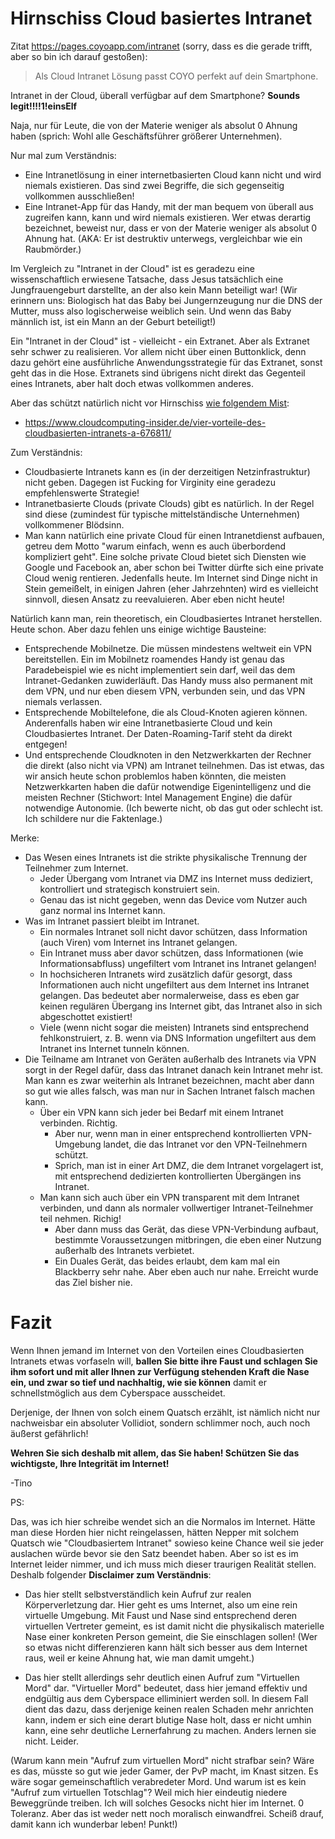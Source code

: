# Hirnschiss Cloud basiertes Intranet

Zitat https://pages.coyoapp.com/intranet (sorry, dass es die gerade trifft, aber so bin ich darauf gestoßen):

> Als Cloud Intranet Lösung passt COYO perfekt auf dein Smartphone.

Intranet in der Cloud, überall verfügbar auf dem Smartphone?  **Sounds legit!!!!1!einsElf**

Naja, nur für Leute, die von der Materie weniger als absolut 0 Ahnung haben (sprich: Wohl alle Geschäftsführer größerer Unternehmen).

Nur mal zum Verständnis:

- Eine Intranetlösung in einer internetbasierten Cloud kann nicht und wird niemals existieren.  Das sind zwei Begriffe, die sich gegenseitig vollkommen ausschließen!
- Eine Intranet-App für das Handy, mit der man bequem von überall aus zugreifen kann, kann und wird niemals existieren.  Wer etwas derartig bezeichnet, beweist nur, dass er von der Materie weniger als absolut 0 Ahnung hat.  (AKA: Er ist destruktiv unterwegs, vergleichbar wie ein Raubmörder.)

Im Vergleich zu "Intranet in der Cloud" ist es geradezu eine wissenschaftlich erwiesene Tatsache, dass Jesus tatsächlich eine Jungfrauengeburt darstellte, an der also kein Mann beteiligt war!
(Wir erinnern uns:  Biologisch hat das Baby bei Jungernzeugung nur die DNS der Mutter, muss also logischerweise weiblich sein.  Und wenn das Baby männlich ist, ist ein Mann an der Geburt beteiligt!)

Ein "Intranet in der Cloud" ist - vielleicht - ein Extranet.  Aber als Extranet sehr schwer zu realisieren.
Vor allem nicht über einen Buttonklick, denn dazu gehört eine ausführliche Anwendungsstrategie für das Extranet, sonst geht das in die Hose.
Extranets sind übrigens nicht direkt das Gegenteil eines Intranets, aber halt doch etwas vollkommen anderes.

Aber das schützt natürlich nicht vor Hirnschiss [wie folgendem Mist](https://www.google.com/search?q=%22intranet%22+%22cloud%22):

- https://www.cloudcomputing-insider.de/vier-vorteile-des-cloudbasierten-intranets-a-676811/

Zum Verständnis:

- Cloudbasierte Intranets kann es (in der derzeitigen Netzinfrastruktur) nicht geben.  Dagegen ist Fucking for Virginity eine geradezu empfehlenswerte Strategie!
- Intranetbasierte Clouds (private Clouds) gibt es natürlich.  In der Regel sind diese (zumindest für typische mittelständische Unternehmen) vollkommener Blödsinn.
- Man kann natürlich eine private Cloud für einen Intranetdienst aufbauen, getreu dem Motto "warum einfach, wenn es auch überbordend kompliziert geht".  Eine solche private Cloud bietet sich Diensten wie Google und Facebook an, aber schon bei Twitter dürfte sich eine private Cloud wenig rentieren.  Jedenfalls heute.  Im Internet sind Dinge nicht in Stein gemeißelt, in einigen Jahren (eher Jahrzehnten) wird es vielleicht sinnvoll, diesen Ansatz zu reevaluieren.  Aber eben nicht heute!

Natürlich kann man, rein theoretisch, ein Cloudbasiertes Intranet herstellen.  Heute schon.  Aber dazu fehlen uns einige wichtige Bausteine:

- Entsprechende Mobilnetze.  Die müssen mindestens weltweit ein VPN bereitstellen.  Ein im Mobilnetz roamendes Handy ist genau das Paradebeispiel wie es nicht implementiert sein darf, weil das dem Intranet-Gedanken zuwiderläuft.  Das Handy muss also permanent mit dem VPN, und nur eben diesem VPN, verbunden sein, und das VPN niemals verlassen.
- Entsprechende Mobiltelefone, die als Cloud-Knoten agieren können.  Anderenfalls haben wir eine Intranetbasierte Cloud und kein Cloudbasiertes Intranet.  Der Daten-Roaming-Tarif steht da direkt entgegen!
- Und entsprechende Cloudknoten in den Netzwerkkarten der Rechner die direkt (also nicht via VPN) am Intranet teilnehmen.  Das ist etwas, das wir ansich heute schon problemlos haben könnten, die meisten Netzwerkkarten haben die dafür notwendige Eigenintelligenz und die meisten Rechner (Stichwort: Intel Management Engine) die dafür notwendige Autonomie.  (Ich bewerte nicht, ob das gut oder schlecht ist.  Ich schildere nur die Faktenlage.)

Merke:

- Das Wesen eines Intranets ist die strikte physikalische Trennung der Teilnehmer zum Internet.
  - Jeder Übergang vom Intranet via DMZ ins Internet muss dediziert, kontrolliert und strategisch konstruiert sein.
  - Genau das ist nicht gegeben, wenn das Device vom Nutzer auch ganz normal ins Internet kann.
- Was im Intranet passiert bleibt im Intranet.
  - Ein normales Intranet soll nicht davor schützen, dass Information (auch Viren) vom Internet ins Intranet gelangen.
  - Ein Intranet muss aber davor schützen, dass Informationen (wie Informationsabfluss) ungefiltert vom Intranet ins Intranet gelangen!
  - In hochsicheren Intranets wird zusätzlich dafür gesorgt, dass Informationen auch nicht ungefiltert aus dem Internet ins Intranet gelangen.
    Das bedeutet aber normalerweise, dass es eben gar keinen regulären Übergang ins Internet gibt, das Intranet also in sich abgeschottet existiert!
  - Viele (wenn nicht sogar die meisten) Intranets sind entsprechend fehlkonstruiert, z. B. wenn via DNS Information ungefiltert aus dem Intranet ins Internet tunneln können.
- Die Teilname am Intranet von Geräten außerhalb des Intranets via VPN sorgt in der Regel dafür, dass das Intranet danach kein Intranet mehr ist.
  Man kann es zwar weiterhin als Intranet bezeichnen, macht aber dann so gut wie alles falsch, was man nur in Sachen Intranet falsch machen kann.
  - Über ein VPN kann sich jeder bei Bedarf mit einem Intranet verbinden.  Richtig.
    - Aber nur, wenn man in einer entsprechend kontrollierten VPN-Umgebung landet, die das Intranet vor den VPN-Teilnehmern schützt.
    - Sprich, man ist in einer Art DMZ, die dem Intranet vorgelagert ist, mit entsprechend dedizierten kontrollierten Übergängen ins Intranet.
  - Man kann sich auch über ein VPN transparent mit dem Intranet verbinden, und dann als normaler vollwertiger Intranet-Teilnehmer teil nehmen.  Richig!
    - Aber dann muss das Gerät, das diese VPN-Verbindung aufbaut, bestimmte Voraussetzungen mitbringen, die eben einer Nutzung außerhalb des Intranets verbietet.
    - Ein Duales Gerät, das beides erlaubt, dem kam mal ein Blackberry sehr nahe.  Aber eben auch nur nahe.  Erreicht wurde das Ziel bisher nie.

# Fazit

Wenn Ihnen jemand im Internet von den Vorteilen eines Cloudbasierten Intranets etwas vorfaseln will,
**ballen Sie bitte ihre Faust und schlagen Sie ihm sofort und mit aller Ihnen zur Verfügung stehenden Kraft die Nase ein, und zwar so tief und nachhaltig, wie sie können** damit er schnellstmöglich aus dem Cyberspace ausscheidet.

Derjenige, der Ihnen von solch einem Quatsch erzählt, ist nämlich nicht nur nachweisbar ein absoluter Vollidiot, sondern schlimmer noch, auch noch äußerst gefährlich!

**Wehren Sie sich deshalb mit allem, das Sie haben!  Schützen Sie das wichtigste, Ihre Integrität im Internet!**

-Tino

PS:

Das, was ich hier schreibe wendet sich an die Normalos im Internet.  Hätte man diese Horden hier nicht reingelassen, hätten Nepper mit solchem Quatsch wie "Cloudbasiertem Intranet" sowieso keine Chance weil sie jeder auslachen würde bevor sie den Satz beendet haben.  Aber so ist es im Internet leider nimmer, und ich muss mich dieser traurigen Realität stellen.  Deshalb folgender **Disclaimer zum Verständnis**:

- Das hier stellt selbstverständlich kein Aufruf zur realen Körperverletzung dar.  Hier geht es ums Internet, also um eine rein virtuelle Umgebung.  Mit Faust und Nase sind entsprechend deren virtuellen Vertreter gemeint, es ist damit nicht die physikalisch materielle Nase einer konkreten Person gemeint, die Sie einschlagen sollen!  (Wer so etwas nicht differenzieren kann hält sich besser aus dem Internet raus, weil er keine Ahnung hat, wie man damit umgeht.)

- Das hier stellt allerdings sehr deutlich einen Aufruf zum "Virtuellen Mord" dar.  "Virtueller Mord" bedeutet, dass hier jemand effektiv und endgültig aus dem Cyberspace elliminiert werden soll.  In diesem Fall dient das dazu, dass derjenige keinen realen Schaden mehr anrichten kann, indem er sich eine derart blutige Nase holt, dass er nicht umhin kann, eine sehr deutliche Lernerfahrung zu machen.  Anders lernen sie nicht.  Leider.

(Warum kann mein "Aufruf zum virtuellen Mord" nicht strafbar sein?  Wäre es das, müsste so gut wie jeder Gamer, der PvP macht, im Knast sitzen.  Es wäre sogar gemeinschaftlich verabredeter Mord.  Und warum ist es kein "Aufruf zum virtuellen Totschlag"?  Weil mich hier eindeutig niedere Beweggründe treiben.  Ich will solches Gesocks nicht hier im Internet.  0 Toleranz.  Aber das ist weder nett noch moralisch einwandfrei.  Scheiß drauf, damit kann ich wunderbar leben!  Punkt!)
